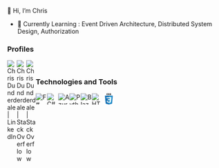 👋 Hi, I’m Chris

- 🌱 Currently Learning : Event Driven Architecture, Distributed System Design, Authorization

### Profiles

[<img align="left" alt="Chris Dunderdale | LinkedIn" width="22px" src="https://a.storyblok.com/f/114267/512x512/fe56eadc8c/linkedin.png" />][linkedin]
[<img align="left" alt="Chris Dunderdale | Stack Overflow" width="22px" src="https://upload.wikimedia.org/wikipedia/commons/e/ef/Stack_Overflow_icon.svg" />][stackoverflow]
[<img align="left" alt="Chris Dunderdale | Stack Overflow" width="22px" src="[https://upload.wikimedia.org/wikipedia/commons/e/ef/Stack_Overflow_icon.svg](https://en.wikipedia.org/wiki/File:Medium_(website)_logo.svg)" />][medium]

<br />

### Technologies and Tools

<img align="left" alt="F#" width="26px" style="max-height:26px" src="https://upload.wikimedia.org/wikipedia/commons/6/66/F_Sharp_logo.svg" />
<img align="left" alt="C#" width="26px" style="max-height:26px" src="https://upload.wikimedia.org/wikipedia/commons/0/0d/C_Sharp_wordmark.svg" />
<img align="left" alt="Azure" width="26px" style="max-height:26px" src="https://upload.wikimedia.org/wikipedia/commons/f/fa/Microsoft_Azure.svg" />
<img align="left" alt="Python" width="26px" style="max-height:26px" src="https://upload.wikimedia.org/wikipedia/commons/c/c3/Python-logo-notext.svg" />
<img align="left" alt="Blazor" width="26px" style="max-height:26px" src="https://devblogs.microsoft.com/dotnet/wp-content/uploads/sites/16/2019/04/BrandBlazor_nohalo_1000x.png" />
<img align="left" alt="HTML" width="26px" style="max-height:26px" src="https://upload.wikimedia.org/wikipedia/commons/6/61/HTML5_logo_and_wordmark.svg"/>
<img align="left" alt="CSS" width="26px" style="max-height:26px" src="https://raw.githubusercontent.com/github/explore/80688e429a7d4ef2fca1e82350fe8e3517d3494d/topics/css/css.png"/>





[linkedin]: https://www.linkedin.com/in/cdunderdale/
[stackoverflow]: https://stackoverflow.com/users/13704643/christopher-dunderdale
[medium]: https://medium.com/@chrisdunderdale

<!---
thatstatsguy/thatstatsguy is a ✨ special ✨ repository because its `README.md` (this file) appears on your GitHub profile.
You can click the Preview link to take a look at your changes.
--->
